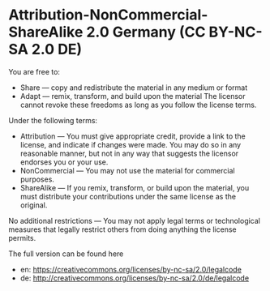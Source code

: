 # Attribution-NonCommercial-ShareAlike 2.0 Germany (CC BY-NC-SA 2.0 DE)

You are free to:
* Share — copy and redistribute the material in any medium or format
* Adapt — remix, transform, and build upon the material
The licensor cannot revoke these freedoms as long as you follow the license terms.


Under the following terms:
* Attribution — You must give appropriate credit, provide a link to the license, and indicate if changes were made. You may do so in any reasonable manner, but not in any way that suggests the licensor endorses you or your use.
* NonCommercial — You may not use the material for commercial purposes.
* ShareAlike — If you remix, transform, or build upon the material, you must distribute your contributions under the same license as the original.

No additional restrictions — You may not apply legal terms or technological measures that legally restrict others from doing anything the license permits.


 The full version can be found here
* en: https://creativecommons.org/licenses/by-nc-sa/2.0/legalcode
* de: http://creativecommons.org/licenses/by-nc-sa/2.0/de/legalcode 
